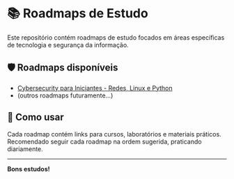 # 📚 Roadmaps de Estudo

Este repositório contém roadmaps de estudo focados em áreas específicas de tecnologia e segurança da informação.

## 🛡️ Roadmaps disponíveis

- [Cybersecurity para Iniciantes - Redes, Linux e Python](roadmaps/cybersec-iniciante.md)
- (outros roadmaps futuramente...)

## 🚀 Como usar

Cada roadmap contém links para cursos, laboratórios e materiais práticos.  
Recomendado seguir cada roadmap na ordem sugerida, praticando diariamente.

---
**Bons estudos!**
